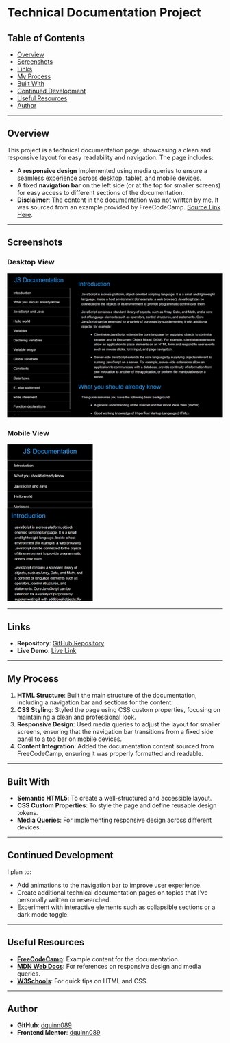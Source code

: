 # Technical Documentation Project

## Table of Contents

- [Overview](#overview)
- [Screenshots](#screenshots)
- [Links](#links)
- [My Process](#my-process)
- [Built With](#built-with)
- [Continued Development](#continued-development)
- [Useful Resources](#useful-resources)
- [Author](#author)

---

## Overview

This project is a technical documentation page, showcasing a clean and responsive layout for easy readability and navigation. The page includes:

- A **responsive design** implemented using media queries to ensure a seamless experience across desktop, tablet, and mobile devices.
- A fixed **navigation bar** on the left side (or at the top for smaller screens) for easy access to different sections of the documentation.
- **Disclaimer**: The content in the documentation was not written by me. It was sourced from an example provided by FreeCodeCamp. [Source Link Here](https://technical-documentation-page.freecodecamp.rocks/).

---

## Screenshots

### Desktop View

<img src="screenshots/screenshot-desktop.png" alt="Desktop View" width="1200">

### Mobile View

<img src="screenshots/screenshot-mobile.png" alt="Mobile View" width="200">

---

## Links

- **Repository**: [GitHub Repository](https://github.com/dquinn089/fcc-technical-documentation)
- **Live Demo**: [Live Link](https://dquinn089.github.io/fcc-technical-documentation/)

---

## My Process

1. **HTML Structure**: Built the main structure of the documentation, including a navigation bar and sections for the content.
2. **CSS Styling**: Styled the page using CSS custom properties, focusing on maintaining a clean and professional look.
3. **Responsive Design**: Used media queries to adjust the layout for smaller screens, ensuring that the navigation bar transitions from a fixed side panel to a top bar on mobile devices.
4. **Content Integration**: Added the documentation content sourced from FreeCodeCamp, ensuring it was properly formatted and readable.

---

## Built With

- **Semantic HTML5**: To create a well-structured and accessible layout.
- **CSS Custom Properties**: To style the page and define reusable design tokens.
- **Media Queries**: For implementing responsive design across different devices.

---

## Continued Development

I plan to:

- Add animations to the navigation bar to improve user experience.
- Create additional technical documentation pages on topics that I’ve personally written or researched.
- Experiment with interactive elements such as collapsible sections or a dark mode toggle.

---

## Useful Resources

- **[FreeCodeCamp](https://www.freecodecamp.org/)**: Example content for the documentation.
- **[MDN Web Docs](https://developer.mozilla.org/)**: For references on responsive design and media queries.
- **[W3Schools](https://www.w3schools.com/)**: For quick tips on HTML and CSS.

---

## Author

- **GitHub**: [dquinn089](#)
- **Frontend Mentor**: [dquinn089](#)
